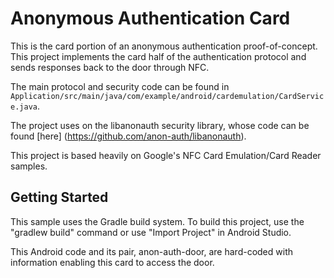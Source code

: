 Anonymous Authentication Card
===================================

This is the card portion of an anonymous authentication proof-of-concept. This project implements the card half of the authentication protocol and sends responses back to the door through NFC.

The main protocol and security code can be found in `Application/src/main/java/com/example/android/cardemulation/CardService.java`. 

The project uses on the libanonauth security library, whose code can be found [here] (https://github.com/anon-auth/libanonauth).

This project is based heavily on Google's NFC Card Emulation/Card Reader samples.

Getting Started
---------------

This sample uses the Gradle build system. To build this project, use the
"gradlew build" command or use "Import Project" in Android Studio.

This Android code and its pair, anon-auth-door, are hard-coded with information enabling this card to access the door.
